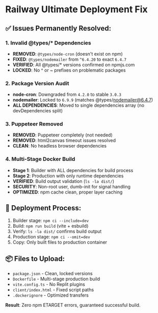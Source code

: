 # Railway Ultimate Deployment Fix

## ✅ Issues Permanently Resolved:

### 1. Invalid @types/* Dependencies
- **REMOVED**: `@types/node-cron` (doesn't exist on npm)
- **FIXED**: `@types/nodemailer` from `^6.4.20` to exact `6.4.7`
- **VERIFIED**: All @types/* versions confirmed on npmjs.com
- **LOCKED**: No ^ or ~ prefixes on problematic packages

### 2. Package Version Audit
- **node-cron**: Downgraded from `4.2.0` to stable `3.0.3`
- **nodemailer**: Locked to `6.9.9` (matches @types/nodemailer@6.4.7)
- **ALL DEPENDENCIES**: Moved to single dependencies array (no devDependencies split)

### 3. Puppeteer Removed
- **REMOVED**: Puppeteer completely (not needed)
- **REMOVED**: html2canvas timeout issues resolved
- **CLEAN**: No headless browser dependencies

### 4. Multi-Stage Docker Build
- **Stage 1**: Builder with ALL dependencies for build process
- **Stage 2**: Production with only runtime dependencies
- **VERIFIED**: Build output validation (`ls -la dist/`)
- **SECURITY**: Non-root user, dumb-init for signal handling
- **OPTIMIZED**: npm cache clean, proper layer caching

## 🚀 Deployment Process:
1. Builder stage: `npm ci --include=dev`
2. Build: `npm run build` (vite + esbuild)
3. Verify: `ls -la dist/` confirms build output
4. Production stage: `npm ci --omit=dev`
5. Copy: Only built files to production container

## 📦 Files to Upload:
- `package.json` - Clean, locked versions
- `Dockerfile` - Multi-stage production build
- `vite.config.ts` - No Replit plugins
- `client/index.html` - Fixed script paths
- `.dockerignore` - Optimized transfers

**Result**: Zero npm ETARGET errors, guaranteed successful build.